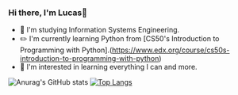 ### Hi there, I'm Lucas👋

<!--
**LukBlan/LukBlan** is a ✨ _special_ ✨ repository because its `README.md` (this file) appears on your GitHub profile.
-->

- :book: I'm studying Information Systems Engineering.
- :pencil2: I'm currently learning Python from [CS50's Introduction to Programming with Python].(https://www.edx.org/course/cs50s-introduction-to-programming-with-python)
- :punch: I'm interested in learning everything I can and more.


![Anurag's GitHub stats](https://github-readme-stats.vercel.app/api?username=LukBlan&count_private=true&theme=solarized-light)
[![Top Langs](https://github-readme-stats.vercel.app/api/top-langs/?username=LukBlan&layout=compact)](https://github.com/anuraghazra/github-readme-stats)
